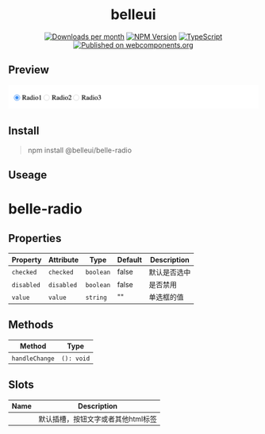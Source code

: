 <!-- ⚠️ This README has been generated from the file(s) "/Users/wusong/Code/github-project/belleui/packages/belle-radio/readme/blueprint.md" ⚠️--><h1 align="center">belleui</h1>

<p align="center">
		<a href="https://npmcharts.com/compare/@belleui/belle-radio?minimal=true"><img alt="Downloads per month" src="https://img.shields.io/npm/dm/@belleui/belle-radio.svg" height="20"/></a>
<a href="https://www.npmjs.com/package/@belleui/belle-radio"><img alt="NPM Version" src="https://img.shields.io/npm/v/@belleui/belle-radio.svg" height="20"/></a>
<a href="https://github.com/belleui/belleui/blob/master/packages/belle-radio"><img alt="TypeScript" src="https://img.shields.io/npm/types/@belleui/belle-radio" height="20"/></a>
<a href="https://www.webcomponents.org/element/@belleui/belle-radio"><img alt="Published on webcomponents.org" src="https://img.shields.io/badge/webcomponents.org-published-blue.svg" height="20"/></a>
	</p>



[](#preview)

## Preview

![screent shot](./image/screenshot.png)


[](#install)

## Install

> npm install @belleui/belle-radio


[](#useage)

## Useage


[](#belle-radio)

# belle-radio


[](#properties)

## Properties

| Property   | Attribute  | Type      | Default | Description |
|------------|------------|-----------|---------|-------------|
| `checked`  | `checked`  | `boolean` | false   | 默认是否选中      |
| `disabled` | `disabled` | `boolean` | false   | 是否禁用        |
| `value`    | `value`    | `string`  | ""      | 单选框的值       |


[](#methods)

## Methods

| Method         | Type       |
|----------------|------------|
| `handleChange` | `(): void` |


[](#slots)

## Slots

| Name | Description         |
|------|---------------------|
|      | 默认插槽，按钮文字或者其他html标签 |

